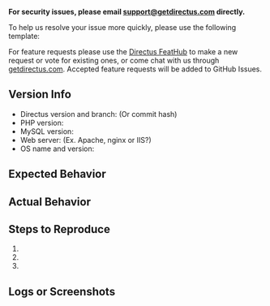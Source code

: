 **For security issues, please email support@getdirectus.com directly.**

To help us resolve your issue more quickly, please use the following template:

For feature requests please use the [Directus FeatHub](http://feathub.com/directus/directus) to make a new request or vote for existing ones, or come chat with us through [getdirectus.com](http://getdirectus.com). Accepted feature requests will be added to GitHub Issues.

## Version Info
  - Directus version and branch: (Or commit hash)
  - PHP version: 
  - MySQL version: 
  - Web server: (Ex. Apache, nginx or IIS?) 
  - OS name and version: 

## Expected Behavior


## Actual Behavior


## Steps to Reproduce
 1. 
 2. 
 3. 

## Logs or Screenshots
